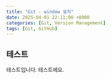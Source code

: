 ```yaml
---
title: "Git - window 설치"
date: 2025-04-01 22:11:00 +0900
categories: [Git, Version Management]
tags: [Git, GitHub]
---
```


## 테스트

테스트입니다.
테스트에요.
